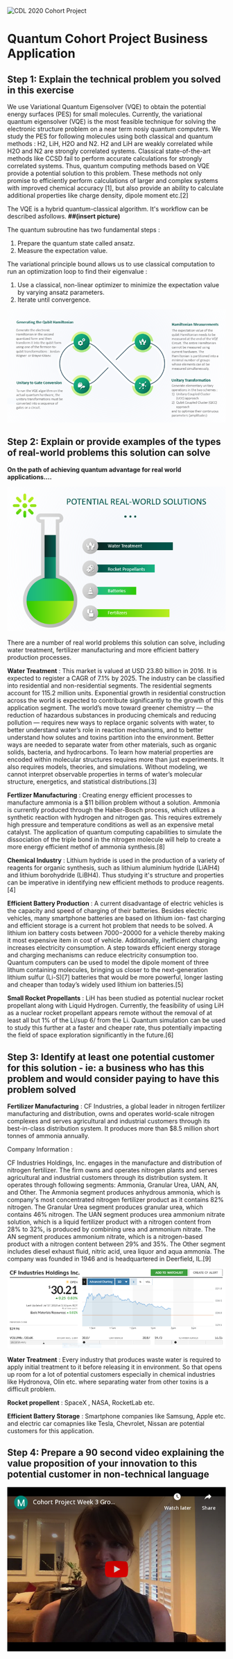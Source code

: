 ![CDL 2020 Cohort Project](../figures/CDL_logo.jpg)
# Quantum Cohort Project Business Application

## Step 1: Explain the technical problem you solved in this exercise

We use Variational Quantum Eigensolver (VQE) to obtain the potential energy surfaces (PES) for small molecules. Currently, the variational quantum eigensolver (VQE) is the most feasible technique for solving the electronic structure problem on a near term nosiy quantum computers. We study the PES for following molecules using both classical and quantum methods : H2, LiH, H2O and N2. H2 and LiH are weakly correlated while H2O and N2 are strongly correlated systems. Classical state-of-the-art methods like CCSD fail to perform accurate calculations for strongly correlated systems. Thus, quantum computing methods based on VQE provide a potential solution to this problem. These methods not only promise to efficiently perform calculations of larger and complex systems with improved chemical accuracy [1], but also provide an ability to calculate additional properties like charge density, dipole moment etc.[2]

The VQE is a hybrid quantum-classical algorithm. It's workflow can be described asfollows. **##(insert picture)**

The quantum subroutine has two fundamental steps :
1) Prepare the quantum state called ansatz.
2) Measure the expectation value.

The variational principle bound allows us to use classical computation to run an optimization loop to find their eigenvalue :
1) Use a classical, non-linear optimizer to minimize the expectation value by varying ansatz parameters.
2) Iterate until convergence.

![VQE](VQE_Diagram.PNG) 



## Step 2: Explain or provide examples of the types of real-world problems this solution can solve

**On the path of achieving quantum advantage for real world applications....**


![Real World Solutions](RealWorldSolutions.PNG)


There are a number of real world problems this solution can solve, including water treatment, fertilizer manufacturing and more efficient battery production processes.

**Water Treatment** : This market is valued at USD 23.80 billion in 2016. It is expected to register a CAGR of 7.1% by 2025. The industry can be classified into residential and non-residential segments. The residential segments account for 115.2 million units. Exponential growth in residential construction across the world is expected to contribute significantly to the growth of this application segment. The world’s move toward greener chemistry — the reduction of hazardous substances in producing chemicals and reducing pollution — requires new ways to replace organic solvents with water, to better understand water’s role in reaction mechanisms, and to better understand how solutes and toxins partition into the environment. Better ways are needed to separate water from other materials, such as organic solids, bacteria, and hydrocarbons. To learn how material properties are encoded within molecular structures requires more than just experiments. It also requires models, theories, and simulations. Without modeling, we cannot interpret observable properties in terms of water’s molecular structure, energetics, and statistical distributions.[3]

**Fertlizer Manufacturing** : Creating energy efficient processes to manufacture ammonia is a $11 billion problem without a solution. Ammonia is currently produced through the Haber-Bosch process, which utilizes a synthetic reaction with hydrogen and nitrogen gas. This requires extremely high pressure and temperature conditions as well as an expensive metal catalyst. The application of quantum computing capabilities to simulate the dissociation of the triple bond in the nitrogen molecule will help to create a more energy efficient methof of ammonia synthesis.[8]

**Chemical Industry** : Lithium hydride is used in the production of a variety of reagents for organic synthesis, such as lithium aluminium hydride (LiAlH4) and lithium borohydride (LiBH4). Thus studying it's structure and properties can be imperative in identifying new efficient methods to produce reagents.[4]

**Efficient Battery Production** : A current disadvantage of electric vehicles is the capacity and speed of charging of their batteries. Besides electric vehicles, many smartphone batteries are based on lithium ion- fast charging and efficient storage is a current hot problem that needs to be solved. A lithium ion battery costs between $7000-$20000 for a vehicle thereby making it most expensive item in cost of vehicle. Additionally, inefficient charging increases electricity consumption. A step towards efficient energy storage and charging mechanisms can reduce electricity consumption too. Quantum computers can be used to model the dipole moment of three lithum containing molecules, bringing us closer to the next-generation lithium sulfur (Li-S)[7] batteries that would be more powerful, longer lasting and cheaper than today’s widely used lithium ion batteries.[5]

**Small Rocket Propellants** : LiH has been studied as potential nuclear rocket propellant along with Liquid Hydrogen. Currently, the feasibility of using LiH as a nuclear rocket propellant appears remote without the removal of at least all but 1% of the Li/sup 6/ from the Li. Quantum simulation can be used to study this further at a faster and cheaper rate, thus potentially impacting the field of space exploration significantly in the future.[6]









## Step 3: Identify at least one potential customer for this solution - ie: a business who has this problem and would consider paying to have this problem solved

**Fertilizer Manufacturing** : CF Industries, a global leader in nitrogen fertilizer manufacturing and distribution, owns and operates world-scale nitrogen complexes and serves agricultural and industrial customers through its best-in-class distribution system. It produces more than $8.5 million short tonnes of ammonia annually.

Company Information :

CF Industries Holdings, Inc. engages in the manufacture and distribution of nitrogen fertilizer. The firm owns and operates nitrogen plants and serves agricultural and industrial customers through its distribution system. It operates through following segments: Ammonia, Granular Urea, UAN, AN, and Other. The Ammonia segment produces anhydrous ammonia, which is company's most concentrated nitrogen fertilizer product as it contains 82% nitrogen. The Granular Urea segment produces granular urea, which contains 46% nitrogen. The UAN segment produces urea ammonium nitrate solution, which is a liquid fertilizer product with a nitrogen content from 28% to 32%, is produced by combining urea and ammonium nitrate. The AN segment produces ammonium nitrate, which is a nitrogen-based product with a nitrogen content between 29% and 35%. The Other segment includes diesel exhaust fluid, nitric acid, urea liquor and aqua ammonia. The company was founded in 1946 and is headquartered in Deerfield, IL.[9]

![CFIndustries](CFIndustries.PNG)

**Water Treatment** : Every industry that produces waste water is required to apply initial treatment to it before releasing it in environment. So that opens up room for a lot of potential customers especially in chemical industries like Hydronova, Olin etc. where separating water from other toxins is a difficult problem.

**Rocket propellent** : SpaceX , NASA, RocketLab etc.

**Efficient Battery Storage** : Smartphone companies like Samsung, Apple etc. and electric car comapnies like Tesla, Chevrolet, Nissan are potential customers for this application. 



## Step 4: Prepare a 90 second video explaining the value proposition of your innovation to this potential customer in non-technical language

[![Business Video](../figures/video.png)](https://www.youtube.com/watch?v=__A3Da354DE&feature=youtu.be)
